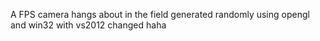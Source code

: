 A FPS camera hangs about in the field generated randomly using opengl and win32 with vs2012
changed
haha
